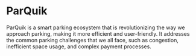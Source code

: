 # ParQuik
ParQuik is a smart parking ecosystem that is revolutionizing the way we approach parking, making it more efficient and user-friendly. It addresses the common parking challenges that we all face, such as congestion, inefficient space usage, and complex payment processes.

